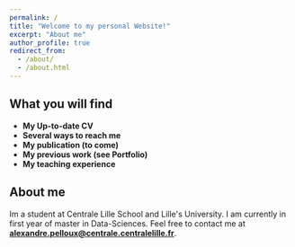 ```yaml
---
permalink: /
title: "Welcome to my personal Website!"
excerpt: "About me"
author_profile: true
redirect_from: 
  - /about/
  - /about.html
---
```





What you will find
------
* **My Up-to-date CV**
* **Several ways to reach me**
* **My publication (to come)**
* **My previous work (see Portfolio)**
* **My teaching experience**

About me
------
Im a student at Centrale Lille School and Lille's University. I am currently in first year of master in Data-Sciences. Feel free to contact me at **alexandre.pelloux@centrale.centralelille.fr**. 



